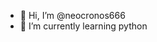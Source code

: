 - 👋 Hi, I’m @neocronos666
- 🌱 I’m currently learning python

<!---
neocronos666/neocronos666 is a ✨ special ✨ repository because its `README.md` (this file) appears on your GitHub profile.
You can click the Preview link to take a look at your changes.
--->
